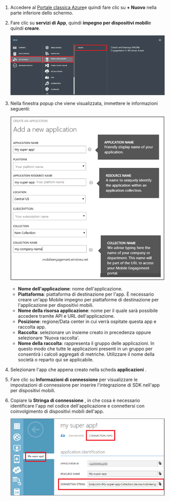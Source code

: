 1. Accedere al [Portale classica Azure](https://manage.windowsazure.com)e quindi fare clic su **+ Nuovo** nella parte inferiore dello schermo.

2. Fare clic su **servizi di App**, quindi **impegno per dispositivi mobili**e quindi **creare**.

    ![](./media/mobile-engagement-create-app-in-portal/create-mobile-engagement-app.png)

3. Nella finestra popup che viene visualizzata, immettere le informazioni seguenti:

    ![](./media/mobile-engagement-create-app-in-portal/create-azme-popup.png)

    - **Nome dell'applicazione**: nome dell'applicazione. 
    - **Piattaforma**: piattaforma di destinazione per l'app. È necessario creare un'app Mobile impegno per piattaforme di destinazione per l'applicazione per dispositivi mobili. 
    - **Nome della risorsa applicazione**: nome per il quale sarà possibile accedere tramite API e URL dell'applicazione. 
    - **Posizione**: regione/Data center in cui verrà ospitate questa app e raccolta app.
    - **Raccolta**: selezionare un insieme creato in precedenza oppure selezionare 'Nuova raccolta'.
    - **Nome della raccolta**: rappresenta il gruppo delle applicazioni. In questo modo che tutte le applicazioni presenti in un gruppo per consentirà i calcoli aggregati di metriche. Utilizzare il nome della società o reparto qui se applicabile.

4. Selezionare l'app che appena creato nella scheda **applicazioni** .

5. Fare clic su **Informazioni di connessione** per visualizzare le impostazioni di connessione per inserire l'integrazione di SDK nell'app per dispositivi mobili.

6. Copiare la **Stringa di connessione** , in che cosa è necessario identificare l'app nel codice dell'applicazione e connettersi con coinvolgimento di dispositivi mobili dell'app.

    ![](./media/mobile-engagement-create-app-in-portal/app-connection-info-page.png)

